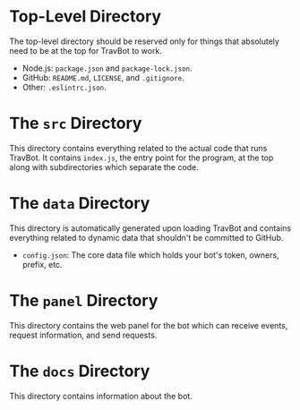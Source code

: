 # Top-Level Directory
The top-level directory should be reserved only for things that absolutely need to be at the top for TravBot to work.
- Node.js: `package.json` and `package-lock.json`.
- GitHub: `README.md`, `LICENSE`, and `.gitignore`.
- Other: `.eslintrc.json`.

# The `src` Directory
This directory contains everything related to the actual code that runs TravBot. It contains `index.js`, the entry point for the program, at the top along with subdirectories which separate the code.

# The `data` Directory
This directory is automatically generated upon loading TravBot and contains everything related to dynamic data that shouldn't be committed to GitHub.
- `config.json`: The core data file which holds your bot's token, owners, prefix, etc.

# The `panel` Directory
This directory contains the web panel for the bot which can receive events, request information, and send requests.

# The `docs` Directory
This directory contains information about the bot.